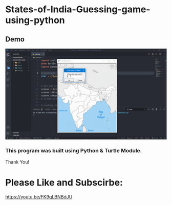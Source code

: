 # States-of-India-Guessing-game-using-python

## Demo

![Demo of the game](Images/demo.gif)

### This program was built using Python & Turtle Module.
Thank You!

# Please Like and Subscirbe:
https://youtu.be/FK9qLBNBdJU
